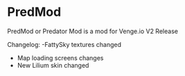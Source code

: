 # PredMod
PredMod or Predator Mod is a mod for Venge.io
V2 Release

Changelog:
-FattySky textures changed
- Map loading screens changes
- New Lilium skin changed

